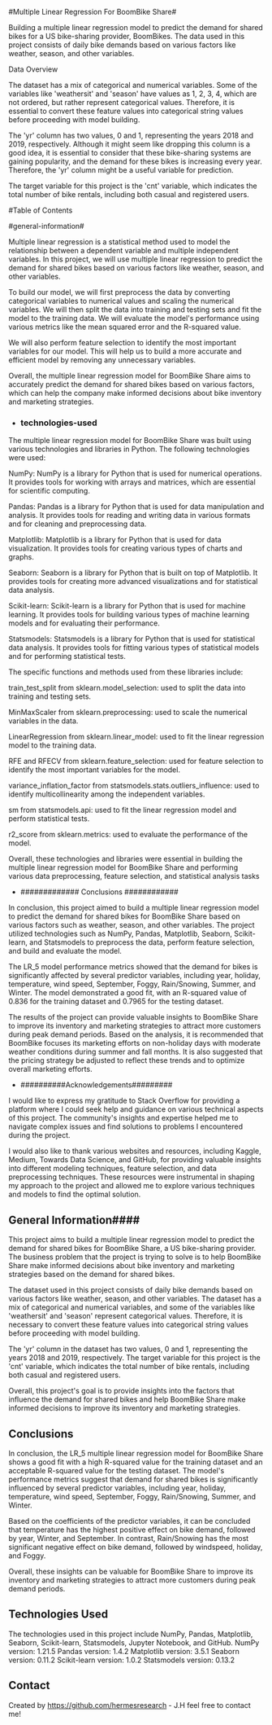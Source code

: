 #Multiple Linear Regression For BoomBike Share#

Building a multiple linear regression model to predict the demand for shared bikes for a US bike-sharing provider, BoomBikes. The data used in this project consists of daily bike demands based on various factors like weather, season, and other variables.

Data Overview

The dataset has a mix of categorical and numerical variables. Some of the variables like 'weathersit' and 'season' have values as 1, 2, 3, 4, which are not ordered, but rather represent categorical values. Therefore, it is essential to convert these feature values into categorical string values before proceeding with model building.

The 'yr' column has two values, 0 and 1, representing the years 2018 and 2019, respectively. Although it might seem like dropping this column is a good idea, it is essential to consider that these bike-sharing systems are gaining popularity, and the demand for these bikes is increasing every year. Therefore, the 'yr' column might be a useful variable for prediction.

The target variable for this project is the 'cnt' variable, which indicates the total number of bike rentals, including both casual and registered users.


#Table of Contents

#general-information#

Multiple linear regression is a statistical method used to model the relationship between a dependent variable and multiple independent variables. In this project, we will use multiple linear regression to predict the demand for shared bikes based on various factors like weather, season, and other variables.

To build our model, we will first preprocess the data by converting categorical variables to numerical values and scaling the numerical variables. We will then split the data into training and testing sets and fit the model to the training data. We will evaluate the model's performance using various metrics like the mean squared error and the R-squared value.

We will also perform feature selection to identify the most important variables for our model. This will help us to build a more accurate and efficient model by removing any unnecessary variables.

Overall, the multiple linear regression model for BoomBike Share aims to accurately predict the demand for shared bikes based on various factors, which can help the company make informed decisions about bike inventory and marketing strategies.

* ### technologies-used ###

The multiple linear regression model for BoomBike Share was built using various technologies and libraries in Python. The following technologies were used:

NumPy: NumPy is a library for Python that is used for numerical operations. It provides tools for working with arrays and matrices, which are essential for scientific computing.

Pandas: Pandas is a library for Python that is used for data manipulation and analysis. It provides tools for reading and writing data in various formats and for cleaning and preprocessing data.

Matplotlib: Matplotlib is a library for Python that is used for data visualization. It provides tools for creating various types of charts and graphs.

Seaborn: Seaborn is a library for Python that is built on top of Matplotlib. It provides tools for creating more advanced visualizations and for statistical data analysis.

Scikit-learn: Scikit-learn is a library for Python that is used for machine learning. It provides tools for building various types of machine learning models and for evaluating their performance.

Statsmodels: Statsmodels is a library for Python that is used for statistical data analysis. It provides tools for fitting various types of statistical models and for performing statistical tests.

The specific functions and methods used from these libraries include:

train_test_split from sklearn.model_selection: used to split the data into training and testing sets.

MinMaxScaler from sklearn.preprocessing: used to scale the numerical variables in the data.

LinearRegression from sklearn.linear_model: used to fit the linear regression model to the training data.

RFE and RFECV from sklearn.feature_selection: used for feature selection to identify the most important variables for the model.

variance_inflation_factor from statsmodels.stats.outliers_influence: used to identify multicollinearity among the independent variables.

sm from statsmodels.api: used to fit the linear regression model and perform statistical tests.

r2_score from sklearn.metrics: used to evaluate the performance of the model.

Overall, these technologies and libraries were essential in building the multiple linear regression model for BoomBike Share and performing various data preprocessing, feature selection, and statistical analysis tasks



* ############# Conclusions ############

In conclusion, this project aimed to build a multiple linear regression model to predict the demand for shared bikes for BoomBike Share based on various factors such as weather, season, and other variables. The project utilized technologies such as NumPy, Pandas, Matplotlib, Seaborn, Scikit-learn, and Statsmodels to preprocess the data, perform feature selection, and build and evaluate the model.

The LR_5 model performance metrics showed that the demand for bikes is significantly affected by several predictor variables, including year, holiday, temperature, wind speed, September, Foggy, Rain/Snowing, Summer, and Winter. The model demonstrated a good fit, with an R-squared value of 0.836 for the training dataset and 0.7965 for the testing dataset.

The results of the project can provide valuable insights to BoomBike Share to improve its inventory and marketing strategies to attract more customers during peak demand periods. Based on the analysis, it is recommended that BoomBike focuses its marketing efforts on non-holiday days with moderate weather conditions during summer and fall months. It is also suggested that the pricing strategy be adjusted to reflect these trends and to optimize overall marketing efforts.

* ##########Acknowledgements#########

I would like to express my gratitude to Stack Overflow for providing a platform where I could seek help and guidance on various technical aspects of this project. The community's insights and expertise helped me to navigate complex issues and find solutions to problems I encountered during the project.

I would also like to thank various websites and resources, including Kaggle, Medium, Towards Data Science, and GitHub, for providing valuable insights into different modeling techniques, feature selection, and data preprocessing techniques. These resources were instrumental in shaping my approach to the project and allowed me to explore various techniques and models to find the optimal solution.


## General Information####

This project aims to build a multiple linear regression model to predict the demand for shared bikes for BoomBike Share, a US bike-sharing provider. The business problem that the project is trying to solve is to help BoomBike Share make informed decisions about bike inventory and marketing strategies based on the demand for shared bikes.

The dataset used in this project consists of daily bike demands based on various factors like weather, season, and other variables. The dataset has a mix of categorical and numerical variables, and some of the variables like 'weathersit' and 'season' represent categorical values. Therefore, it is necessary to convert these feature values into categorical string values before proceeding with model building.

The 'yr' column in the dataset has two values, 0 and 1, representing the years 2018 and 2019, respectively. The target variable for this project is the 'cnt' variable, which indicates the total number of bike rentals, including both casual and registered users.

Overall, this project's goal is to provide insights into the factors that influence the demand for shared bikes and help BoomBike Share make informed decisions to improve its inventory and marketing strategies.

<!-- You don't have to answer all the questions - just the ones relevant to your project. -->

## Conclusions ####

In conclusion, the LR_5 multiple linear regression model for BoomBike Share shows a good fit with a high R-squared value for the training dataset and an acceptable R-squared value for the testing dataset. The model's performance metrics suggest that demand for shared bikes is significantly influenced by several predictor variables, including year, holiday, temperature, wind speed, September, Foggy, Rain/Snowing, Summer, and Winter.

Based on the coefficients of the predictor variables, it can be concluded that temperature has the highest positive effect on bike demand, followed by year, Winter, and September. In contrast, Rain/Snowing has the most significant negative effect on bike demand, followed by windspeed, holiday, and Foggy.

Overall, these insights can be valuable for BoomBike Share to improve its inventory and marketing strategies to attract more customers during peak demand periods.

<!-- You don't have to answer all the questions - just the ones relevant to your project. -->


## Technologies Used ############
The technologies used in this project include NumPy, Pandas, Matplotlib, Seaborn, Scikit-learn, Statsmodels, Jupyter Notebook, and GitHub.
NumPy version: 1.21.5
Pandas version: 1.4.2
Matplotlib version: 3.5.1
Seaborn version: 0.11.2
Scikit-learn version: 1.0.2
Statsmodels version: 0.13.2






## Contact
Created by https://github.com/hermesresearch - J.H feel free to contact me!


